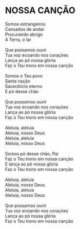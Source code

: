 # NOSSA CANÇÃO

Somos estrangeiros<br>
Cansados de andar<br>
Procurando abrigo<br>
A Terra, o lar<br>
<br>
Que possamos ouvir<br>
Tua voz ecoando nos corações<br>
Lança ao pó nossa glória<br>
Faz o Teu trono em nossa canção<br>
<br>
Somos o Teu povo<br>
Santa nação<br>
Sacerdócio eterno<br>
E pó desse chão<br>
<br>
Que possamos ouvir<br>
Tua voz ecoando nos corações<br>
Lança ao pó nossa glória<br>
Faz o Teu trono em nossa canção<br>
<br>
Aleluia, aleluia<br>
Aleluia, nosso Deus<br>
Aleluia, aleluia<br>
Aleluia, nosso Deus<br>
<br>
Somos pó desse chão, Pai<br>
Faz o Teu trono em nossa canção<br>
E lança ao pó nossa glória<br>
Faz o Teu trono em nossa canção<br>
<br>
Aleluia, aleluia<br>
Aleluia, nosso Deus<br>
Aleluia, aleluia<br>
Aleluia, nosso Deus<br>
<br>
Que possamos ouvir<br>
Tua voz ecoando nos corações<br>
Lança ao pó nossa glória<br>
Faz o Teu trono em nossa canção<br>